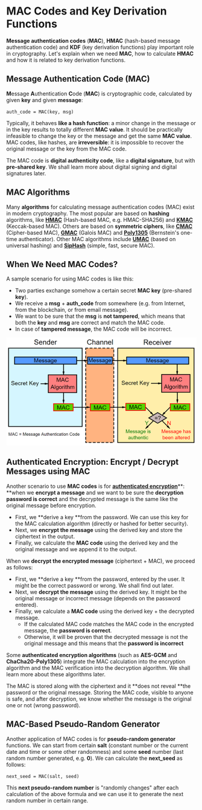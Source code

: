 # MAC Codes and Key Derivation Functions

**Message authentication codes** (**MAC**), **HMAC** (hash-based message authentication code) and **KDF** (key derivation functions) play important role in cryptography. Let's explain when we need **MAC**, how to calculate **HMAC** and how it is related to key derivation functions.

## Message Authentication Code \(MAC\)

**M**essage **A**uthentication **C**ode (**MAC**) is cryptographic code, calculated by given **key** and given **message**:

```
auth_code = MAC(key, msg)
```

Typically, it behaves **like a hash function**: a minor change in the message or in the key results to totally different **MAC value**. It should be practically infeasible to change the key or the message and get the same **MAC value**. MAC codes, like hashes, are **irreversible**: it is impossible to recover the original message or the key from the MAC code.

The MAC code is **digital authenticity code**, like a **digital signature**, but with **pre-shared key**. We shall learn more about digital signing and digital signatures later.

## MAC Algorithms

Many **algorithms** for calculating message authentication codes \(MAC\) exist in modern cryptography. The most popular are based on **hashing** algorithms, like [**HMAC**](https://en.wikipedia.org/wiki/HMAC) \(Hash-based MAC, e.g. HMAC-SHA256\) and [**KMAC**](https://www.cryptosys.net/manapi/api_kmac.html) \(Keccak-based MAC\). Others are based on **symmetric ciphers**, like [**CMAC**](https://en.wikipedia.org/wiki/One-key_MAC) \(Cipher-based MAC\), [**GMAC**](https://en.wikipedia.org/wiki/Galois/Counter_Mode) \(Galois MAC\) and [**Poly1305**](https://en.wikipedia.org/wiki/Poly1305) \(Bernstein's one-time authenticator\). Other MAC algorithms include [**UMAC**](https://en.wikipedia.org/wiki/UMAC) \(based on universal hashing\) and [**SipHash**](https://en.wikipedia.org/wiki/SipHash) \(simple, fast, secure MAC\).

## When We Need MAC Codes?

A sample scenario for using MAC codes is like this:

* Two parties exchange somehow a certain secret **MAC key** \(pre-shared **key**\).
* We receive a **msg** + **auth\_code** from somewhere \(e.g. from Internet, from the blockchain, or from email message\).
* We want to be sure that the **msg** is **not tampered**, which means that both the **key** and **msg** are correct and match the MAC code.
* In case of **tampered message**, the MAC code will be incorrect.

![](/assets/MAC-message-authentication-code.png)

## Authenticated Encryption: Encrypt / Decrypt Messages using MAC

Another scenario to use **MAC codes** is for [**authenticated encryption**](https://en.wikipedia.org/wiki/Authenticated_encryption)**: **when we **encrypt a message** and we want to be sure the **decryption password is correct** and the decrypted message is the same like the original message before encryption.

* First, we **derive a key **from the password. We can use this key for the MAC calculation algorithm \(directly or hashed for better security\).
* Next, we **encrypt the message** using the derived key and store the ciphertext in the output.
* Finally, we calculate the **MAC code** using the derived key and the original message and we append it to the output.

When we **decrypt the encrypted message** \(ciphertext + MAC\), we proceed as follows:

* First, we **derive a key **from the password, entered by the user. It might be the correct password or wrong. We shall find out later.
* Next, we **decrypt the message** using the derived key. It might be the original message or incorrect message \(depends on the password entered\).
* Finally, we calculate a **MAC code** using the derived key + the decrypted message.
  * If the calculated MAC code matches the MAC code in the encrypted message, the **password is correct**.
  * Otherwise, it will be proven that the decrypted message is not the original message and this means that the **password is incorrect**

Some **authenticated encryption algorithms** \(such as **AES-GCM** and **ChaCha20-Poly1305**\) integrate the MAC calculation into the encryption algorithm and the MAC verification into the decryption algorithm. We shall learn more about these algorithms later.

The MAC is stored along with the ciphertext and it **does not reveal **the password or the original message. Storing the MAC code, visible to anyone is safe, and after decryption, we know whether the message is the original one or not \(wrong password\).

## MAC-Based Pseudo-Random Generator

Another application of MAC codes is for **pseudo-random generator** functions. We can start from certain **salt** \(constant number or the current date and time or some other randomness\) and some **seed** number \(last random number generated, e.g. **0**\). We can calculate the **next\_seed** as follows:

```
next_seed = MAC(salt, seed)
```

This **next pseudo-random number** is "randomly changes" after each calculation of the above formula and we can use it to generate the next random number in certain range.


